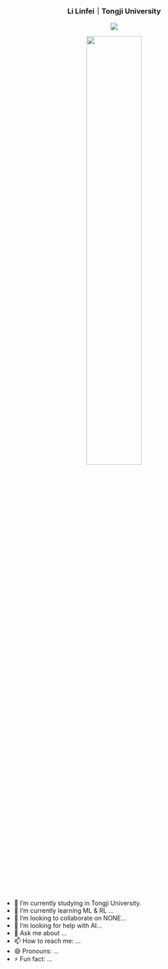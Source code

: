 <p align="center">
  <h3 align="center">Li Linfei｜Tongji University</h3>
</p>

<p align = "center">
  <img src="https://github-readme-stats.vercel.app/api?username=lif314&count_private=true&show_icons=true&hide_border=true&bg_color=25,050A27,4A54BC&title_color=ffffff&text_color=cccccc&icon_color=4A54BC&border_radius=5" />
</p>
  
<p align = "center">
  <img src="https://github-profile-trophy.vercel.app/?username=lif314&column=5&row=1&no-bg=false&margin-w=10&no-frame=false" width="50%" />
</p>

- 🔭 I’m currently studying in Tongji University.
- 🌱 I’m currently learning ML & RL ...
- 👯 I’m looking to collaborate on NONE...
- 🤔 I’m looking for help with AI...
- 💬 Ask me about ...
- 📫 How to reach me: ...
- 😄 Pronouns: ...
- ⚡ Fun fact: ...
